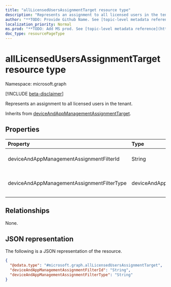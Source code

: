```yaml
---
title: "allLicensedUsersAssignmentTarget resource type"
description: "Represents an assignment to all licensed users in the tenant."
author: "**TODO: Provide Github Name. See [topic-level metadata reference](https://msgo.azurewebsites.net/add/document/guidelines/metadata.html#topic-level-metadata)**"
localization_priority: Normal
ms.prod: "**TODO: Add MS prod. See [topic-level metadata reference](https://msgo.azurewebsites.net/add/document/guidelines/metadata.html#topic-level-metadata)**"
doc_type: resourcePageType
---
```


# allLicensedUsersAssignmentTarget resource type

Namespace: microsoft.graph

[!INCLUDE [beta-disclaimer](../../includes/beta-disclaimer.md)]

Represents an assignment to all licensed users in the tenant.


Inherits from [deviceAndAppManagementAssignmentTarget](../resources/deviceandappmanagementassignmenttarget.md).

## Properties
|Property|Type|Description|
|:---|:---|:---|
|deviceAndAppManagementAssignmentFilterId|String|The Id of the filter for the target assignment. Inherited from [deviceAndAppManagementAssignmentTarget](../resources/deviceandappmanagementassignmenttarget.md).|
|deviceAndAppManagementAssignmentFilterType|deviceAndAppManagementAssignmentFilterType|The type of filter of the target assignment i.e. Exclude or Include. Inherited from [deviceAndAppManagementAssignmentTarget](../resources/deviceandappmanagementassignmenttarget.md). Possible values are: `none`, `include`, `exclude`.|

## Relationships
None.

## JSON representation
The following is a JSON representation of the resource.
<!-- {
  "blockType": "resource",
  "@odata.type": "microsoft.graph.allLicensedUsersAssignmentTarget"
}
-->
``` json
{
  "@odata.type": "#microsoft.graph.allLicensedUsersAssignmentTarget",
  "deviceAndAppManagementAssignmentFilterId": "String",
  "deviceAndAppManagementAssignmentFilterType": "String"
}
```

